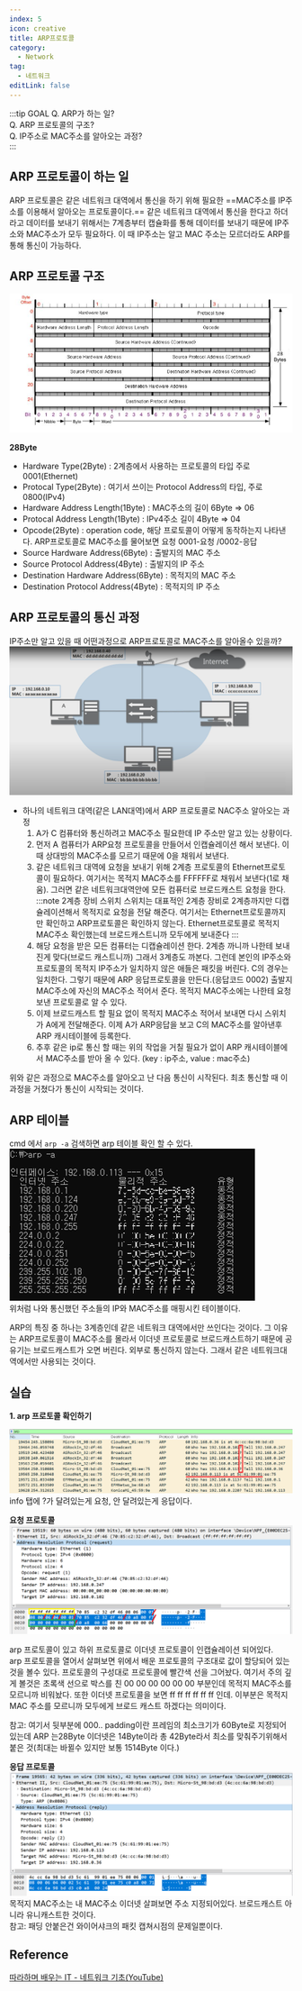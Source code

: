 ```yaml
---
index: 5
icon: creative
title: ARP프로토콜
category:
  - Network
tag:
  - 네트워크
editLink: false
---
```


:::tip GOAL
Q. ARP가 하는 일?  
Q. ARP 프로토콜의 구조?  
Q. IP주소로 MAC주소를 알아오는 과정?  
:::

## ARP 프로토콜이 하는 일

  ARP 프로토콜은 같은 네트워크 대역에서 통신을 하기 위해 필요한 ==MAC주소를 IP주소를 이용해서 알아오는 프로토콜이다.==
  같은 네트워크 대역에서 통신을 한다고 하더라고 데이터를 보내기 위해서는 7계층부터 캡슐화를 통해 데이터를 보내기 때문에 IP주소와 MAC주소가 모두 필요하다.
  이 때 IP주소는 알고 MAC 주소는 모르더라도 ARP를 통해 통신이 가능하다.

## ARP 프로토콜 구조

![ARP](./img/ARP.png)

**28Byte**

- Hardware Type(2Byte) : 2계층에서 사용하는 프로토콜의 타입 주로 0001(Ethernet) 
- Protocal Type(2Byte) : 여기서 쓰이는 Protocol Address의 타입, 주로 0800(IPv4) 
- Hardware Address Length(1Byte) : MAC주소의 길이 6Byte => 06 
- Protocal Address Length(1Byte) : IPv4주소 길이 4Byte => 04 
- Opcode(2Byte) : operation code, 해당 프로토콜이 어떻게 동작하는지 나타낸다.  ARP프로토콜로 MAC주소를 물어보면 요청
  0001-요청 /0002-응답 
- Source Hardware Address(6Byte) : 출발지의 MAC 주소 
- Source Protocol Address(4Byte) : 출발지의 IP 주소
- Destination Hardware Address(6Byte) : 목적지의 MAC 주소 
- Destination Protocol Address(4Byte) : 목적지의 IP 주소 

## ARP 프로토콜의 통신 과정

 IP주소만 알고 있을 때 어떤과정으로 ARP프로토콜로 MAC주소를 알아올수 있을까?  
  ![arp-통신과정](./img/5-arp-통신과정.png)

*  하나의 네트워크 대역(같은 LAN대역)에서 ARP 프로토콜로 NAC주소 알아오는 과정  
   1) A가 C 컴퓨터와 통신하려고 MAC주소 필요한데 IP 주소만 알고 있는 상황이다.
   2) 먼저 A 컴퓨터가 ARP요청 프로토콜을 만들어서 인캡슐레이션 해서 보낸다. 
      이때 상대방의 MAC주소를 모르기 때문에 0을 채워서 보낸다.
   3) 같은 네트워크 대역에 요청을 보내기 위해 2계층 프로토콜의 Ethernet프로토콜이 필요하다. 여기서는 목적지 MAC주소를 FFFFFF로 채워서 보낸다(1로 채움). 그러면 같은 네트워크대역안에 모든 컴퓨터로 브로드캐스트 요청을 한다.
   :::note 2계층 장비 스위치
    스위치는 대표적인 2계층 장비로 2계층까지만 디캡슐레이션해서 목적지로 요청을 전달 해준다. 
    여기서는 Ethernet프로토콜까지만 확인하고 ARP프로토콜은 확인하지 않는다. 
    Ethernet프로토콜로 목적지 MAC주소 확인했는데 브로드캐스트니까 모두에게 보내준다
   :::
   4) 해당 요청을 받은 모든 컴퓨터는 디캡슐레이션 한다. 2계층 까니까 나한테 보내진게 맞다(브로드 캐스트니까)
   그래서 3계층도 까본다. 그런데 본인의 IP주소와 프로토콜의 목적지 IP주소가 일치하지 않은 애들은 패킷을 버린다.
   C의 경우는 일치한다. 그렇기 때문에 ARP 응답프로토콜을 만든다.(응답코드 0002) 출발지 MAC주소에 자신의 MAC주소 적어서 준다. 목적지 MAC주소에는 나한테 요청 보낸 프로토콜로 알 수 있다.
   5) 이제 브로드캐스트 할 필요 없이 목적지 MAC주소 적어서 보내면 다시 스위치가 A에게 전달해준다.
   이제 A가 ARP응답을 보고 C의 MAC주소를 알아낸후 ARP 캐시테이블에 등록한다. 
   6) 추후 같은 ip로 통신 할 때는 위의 작업을 거칠 필요가 없이 ARP 캐시테이블에서 MAC주소를 받아 올 수 있다.
   (key : ip주소, value : mac주소)

위와 같은 과정으로 MAC주소를 알아오고 난 다음 통신이 시작된다. 최초 통신할 때 이 과정을 거쳤다가 통신이 시작되는 것이다.

## ARP 테이블

cmd 에서 `arp -a` 검색하면 arp 테이블 확인 할 수 있다.
![arp-a 확인](./img/5-arp-a.png)  
위처럼 나와 통신했던 주소들의 IP와 MAC주소를 매핑시킨 테이블이다.

ARP의 특징 중 하나는 3계층인데 같은 네트워크 대역에서만 쓰인다는 것이다.
그 이유는 ARP프로토콜이 MAC주소를 몰라서 이더넷 프로토콜로 브로드캐스트하기 때문에
공유기는 브로드캐스트가 오면 버린다. 외부로 통신하지 않는다. 그래서 같은 네트워크대역에서만 사용되는 것이다.

## 실습
**1. arp 프로토콜 확인하기**

![arp-실습](./img/5-arp-실습.png)
info 탭에 ?가 달려있는게 요청, 안 달려있는게 응답이다.

**요청 프로토콜**  
![arp-실습-요청프로토콜](./img/5-arp-실습-2.png)

arp 프로토콜이 있고 하위 프로토콜로 이더넷 프로토콜이 인캡슐레이션 되어있다.   
arp 프로토콜을 열어서 살펴보면 위에서 배운 프로토콜의 구조대로 값이 할당되어 있는 것을 볼수 있다. 프로토콜의 구성대로 프로토콜에 빨간색 선을 그어놨다. 여기서 주의 깊게 볼것은 초록색 선으로 박스를 친 00 00 00 00 00 00 부분인데 목적지 MAC주소를 모르니까 비워놨다. 또한 이더넷 프로토콜을 보면 ff ff ff ff ff ff 인데. 이부분은 목적지 MAC 주소를 모르니까 모두에게
브로드 캐스트 하겠다는 의미이다.   

참고: 여기서 뒷부분에 000.. padding이란 프레임의 최소크기가 60Byte로 지정되어 있는데 ARP 는28Byte 이더넷은 14Byte이라 총 42Byte라서 최소를 맞춰주기위해서 붙은 것(최대는 바뀔수 있지만 보통 1514Byte 이다.)

**응답 프로토콜**  
![arp-실습-응답프로토콜](./img/5-arp-실습-33.png)
목적지 MAC주소는 내 MAC주소
이더넷 살펴보면 주소 지정되어있다. 브로드캐스트 아니라 유니캐스트한 것이다.  
참고: 패딩 안붙은건 와이어샤크의 패킷 캡쳐시점의 문제일뿐이다.

## Reference
[따라하며 배우는 IT - 네트워크 기초(YouTube)](https://www.youtube.com/playlist?list=PL0d8NnikouEWcF1jJueLdjRIC4HsUlULi)
